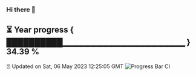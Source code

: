 ### Hi there 👋
⏳ Year progress { ██████████▁▁▁▁▁▁▁▁▁▁▁▁▁▁▁▁▁▁▁▁ } 34.39 %
---
⏰ Updated on Sat, 06 May 2023 12:25:05 GMT
![Progress Bar CI](https://github.com/liununu/liununu/workflows/Progress%20Bar%20CI/badge.svg)
